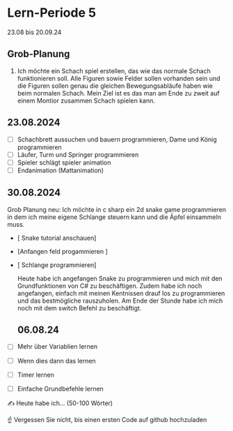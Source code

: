 # Lern-Periode 5

23.08 bis 20.09.24

## Grob-Planung

1. Ich möchte ein Schach spiel erstellen, das wie das normale Schach funktionieren soll. Alle Figuren sowie Felder sollen vorhanden sein und die Figuren sollen genau die gleichen Bewegungsabläufe haben wie beim normalen Schach. Mein Ziel ist es das man am Ende zu zweit auf einem Montior zusammen Schach spielen kann. 

## 23.08.2024

- [ ] Schachbrett aussuchen und bauern programmieren, Dame und König programmieren
- [ ] Läufer, Turm und Springer programmieren
- [ ] Spieler schlägt spieler animation
- [ ] Endanimation (Mattanimation)
## 30.08.2024
Grob Planung neu: Ich möchte in c sharp ein 2d snake game programmieren in dem ich meine eigene Schlange steuern kann und die Äpfel einsammeln muss.
- [ Snake tutorial anschauen] 
- [Anfangen feld progammieren ]
- [ Schlange programmieren]

  Heute habe ich angefangen Snake zu programmieren und mich mit den Grundfunktionen von C# zu beschäftigen. Zudem habe ich noch angefangen, einfach mit meinen Kentnissen drauf los zu programmieren und das bestmögliche rauszuholen. Am Ende der Stunde habe ich mich noch mit dem switch Befehl zu beschäftigt.

  ## 06.08.24
 - [ ] Mehr über Variablien lernen
 - [ ] Wenn dies dann das lernen
- [ ] Timer lernen
- [ ] Einfache Grundbefehle lernen
      
      

✍️ Heute habe ich... (50-100 Wörter)

☝️ Vergessen Sie nicht, bis einen ersten Code auf github hochzuladen
